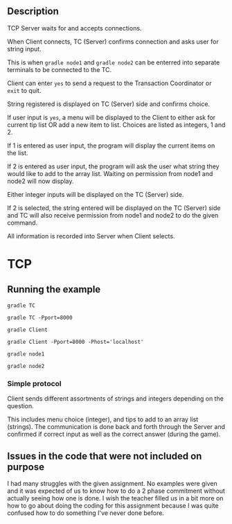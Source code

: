 ## Description

TCP Server waits for and accepts connections.

When Client connects, TC (Server) confirms connection and asks user for string input.

This is when `gradle node1` and `gradle node2` can be enterred into separate terminals
to be connected to the TC.

Client can enter `yes` to send a request to the Transaction Coordinator or `exit`
to quit.

String registered is displayed on TC (Server) side and confirms choice.

If user input is `yes`, a menu will be displayed to the Client to either ask for current
tip list OR add a new item to list. Choices are listed as integers, 1 and 2.

If 1 is entered as user input, the program will display the current items on the list.

If 2 is entered as user input, the program will ask the user what string they would like
to add to the array list. Waiting on permission from node1 and node2 will now display.

Either integer inputs will be displayed on the TC (Server) side.

If 2 is selected, the string entered will be displayed on the TC (Server) side and TC
will also receive permission from node1 and node2 to do the given command.

All information is recorded into Server when Client selects.


# TCP

## Running the example

`gradle TC`

`gradle TC -Pport=8000`

`gradle Client`

`gradle Client -Pport=8000 -Phost='localhost'`

`gradle node1`

`gradle node2`


### Simple protocol

Client sends different assortments of strings and integers depending on the question.

This includes menu choice (integer), and tips to add to an array list (strings). The 
communication is done back and forth through the Server and confirmed if correct input 
as well as the correct answer (during the game).
   
   
## Issues in the code that were not included on purpose
I had many struggles with the given assignment. No examples were given and it was 
expected of us to know how to do a 2 phase commitment without actually seeing how
one is done. I wish the teacher filled us in a bit more on how to go about doing
the coding for this assignment because I was quite confused how to do something 
I've never done before.